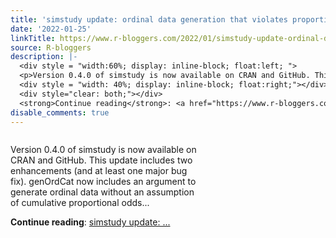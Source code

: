 ```yaml
---
title: 'simstudy update: ordinal data generation that violates proportionality'
date: '2022-01-25'
linkTitle: https://www.r-bloggers.com/2022/01/simstudy-update-ordinal-data-generation-that-violates-proportionality/
source: R-bloggers
description: |-
  <div style = "width:60%; display: inline-block; float:left; ">
  <p>Version 0.4.0 of simstudy is now available on CRAN and GitHub. This update includes two enhancements (and at least one major bug fix). genOrdCat now includes an argument to generate ordinal data without an assumption of cumulative proportional odds...</p></div>
  <div style = "width: 40%; display: inline-block; float:right;"></div>
  <div style="clear: both;"></div>
  <strong>Continue reading</strong>: <a href="https://www.r-bloggers.com/2022/01/simstudy-update-ordinal-data-generation-that-violates-proportionality/">simstudy update: ...
disable_comments: true
---
```

<div style = "width:60%; display: inline-block; float:left; ">
<p>Version 0.4.0 of simstudy is now available on CRAN and GitHub. This update includes two enhancements (and at least one major bug fix). genOrdCat now includes an argument to generate ordinal data without an assumption of cumulative proportional odds...</p></div>
<div style = "width: 40%; display: inline-block; float:right;"></div>
<div style="clear: both;"></div>
<strong>Continue reading</strong>: <a href="https://www.r-bloggers.com/2022/01/simstudy-update-ordinal-data-generation-that-violates-proportionality/">simstudy update: ...